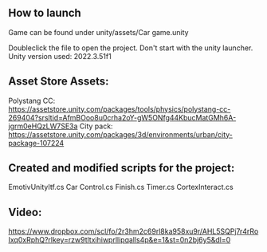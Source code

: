 ## How to launch
Game can be found under unity/assets/Car game.unity

Doubleclick the file to open the project. Don't start with the unity launcher.
Unity version used: 2022.3.51f1

## Asset Store Assets:
Polystang CC: 
https://assetstore.unity.com/packages/tools/physics/polystang-cc-269404?srsltid=AfmBOoo8u0crha2oY-gW5ONfg44KbucMatGMh6A-jgrm0eHQzLW7SE3a
City pack: 
https://assetstore.unity.com/packages/3d/environments/urban/city-package-107224

## Created and modified scripts for the project:
EmotivUnityItf.cs
Car Control.cs
Finish.cs
Timer.cs
CortexInteract.cs

## Video:
https://www.dropbox.com/scl/fo/2r3hm2c69rl8ka958xu9r/AHL5SQPj7r4rRoIxq0xRphQ?rlkey=rzw9tltxihiwprllipqalls4p&e=1&st=0n2bj6y5&dl=0
